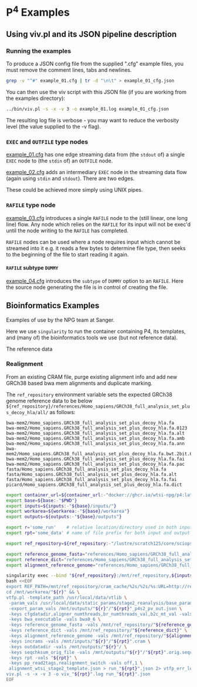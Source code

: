# P<sup>4</sup> Examples

## Using viv.pl and its JSON pipeline description

### Running the examples

To produce a JSON config file from the supplied ".cfg" example files, you must remove the comment lines, tabs and newlines.

```bash
grep -v "^#" example_01.cfg | tr -d "\n\t" > example_01_cfg.json
```

You can then use the viv script with this JSON file (if you are working from the examples directory):

```bash
../bin/viv.pl -s -x -v 3 -o example_01.log example_01_cfg.json
```

The resulting log file is verbose - you may want to reduce the verbosity level (the value supplied to the -v flag).

### `EXEC` and `OUTFILE` type nodes

[example_01.cfg](example_01.cfg) has one edge streaming data from (the `stdout` of) a single `EXEC` node to (the `stdin` of) an `OUTFILE` node.

[example_02.cfg](example_02.cfg) adds an intermediary `EXEC` node in the streaming data flow (again using `stdin` and `stdout`). There are two edges.

These could be achieved more simply using UNIX pipes.

### `RAFILE` type node

[example_03.cfg](example_03.cfg) introduces a single `RAFILE` node to the (still linear, one long line) flow. Any node which relies on the `RAFILE` for its input will not be exec'd until the node writing to the `RAFILE` has completed.

`RAFILE` nodes can be used where a node requires input which cannot be streamed into it e.g. it reads a few bytes to determine file type, then seeks to the beginning of the file to start reading it again.

#### `RAFILE` subtype `DUMMY`

[example_04.cfg](example_04.cfg) introduces the `subtype` of `DUMMY` option to an `RAFILE`. Here the source node generating the file is in control of creating the file.

## Bioinformatics Examples

Examples of use by the NPG team at Sanger. 

Here we use `singularity` to run the container containing P4, its templates, and (many of) the bioinformatics tools we use (but not reference data).

The reference data

### Realignment

From an existing CRAM file, purge existing alignment info and add new GRCh38 based bwa mem alignments and duplicate marking.

The `ref_repository` environment variable sets the expected GRCh38 genome reference data to be below `${ref_repository}/references/Homo_sapiens/GRCh38_full_analysis_set_plus_decoy_hla/all/` as follows:

```text
bwa-mem2/Homo_sapiens.GRCh38_full_analysis_set_plus_decoy_hla.fa
bwa-mem2/Homo_sapiens.GRCh38_full_analysis_set_plus_decoy_hla.fa.0123
bwa-mem2/Homo_sapiens.GRCh38_full_analysis_set_plus_decoy_hla.fa.alt
bwa-mem2/Homo_sapiens.GRCh38_full_analysis_set_plus_decoy_hla.fa.amb
bwa-mem2/Homo_sapiens.GRCh38_full_analysis_set_plus_decoy_hla.fa.ann
bwa-mem2/Homo_sapiens.GRCh38_full_analysis_set_plus_decoy_hla.fa.bwt.2bit.64
bwa-mem2/Homo_sapiens.GRCh38_full_analysis_set_plus_decoy_hla.fa.fai
bwa-mem2/Homo_sapiens.GRCh38_full_analysis_set_plus_decoy_hla.fa.pac
fasta/Homo_sapiens.GRCh38_full_analysis_set_plus_decoy_hla.fa
fasta/Homo_sapiens.GRCh38_full_analysis_set_plus_decoy_hla.fa.alt
fasta/Homo_sapiens.GRCh38_full_analysis_set_plus_decoy_hla.fa.fai
picard/Homo_sapiens.GRCh38_full_analysis_set_plus_decoy_hla.fa.dict
```


```bash
export container_url=${container_url:-"docker://ghcr.io/wtsi-npg/p4:latest"}
export base=${base:-"$PWD"}
export inputs=${inputs:-"${base}/inputs/"}
export workarea=${workarea:-"${base}/workarea"}
export outputs=${outputs:-"${base}/outputs"}

export r='some_run'    # relative location/directory used in both input and output file hierarchies
export rpt='some_data' # name of file prefix for both input and output files

export ref_repository=${ref_repository:-"/lustre/scratch125/core/sciops_repository"} # REPLACE with location of your reference files

export reference_genome_fasta="references/Homo_sapiens/GRCh38_full_analysis_set_plus_decoy_hla/all/fasta/Homo_sapiens.GRCh38_full_analysis_set_plus_decoy_hla.fa"
export reference_dict="references/Homo_sapiens/GRCh38_full_analysis_set_plus_decoy_hla/all/picard/Homo_sapiens.GRCh38_full_analysis_set_plus_decoy_hla.fa.dict"
export alignment_reference_genome="references/Homo_sapiens/GRCh38_full_analysis_set_plus_decoy_hla/all/bwa-mem2/Homo_sapiens.GRCh38_full_analysis_set_plus_decoy_hla.fa"

singularity exec --bind "${ref_repository}:/mnt/ref_repository,${inputs}:/mnt/inputs,${outputs}:/mnt/outputs,${workarea}:/mnt/workarea" "${container_url}" \
bash <<EOF
export REF_PATH=/mnt/ref_repository/cram_cache/%2s/%2s/%s:URL=http://refcache.dnapipelines.sanger.ac.uk::8000/%s && \
cd /mnt/workarea/"${r}" && \
vtfp.pl -template_path /usr/local/data/vtlib \
 -param_vals /usr/local/data/static_params/stage2_reanalysis/base_params_samtools_cram.json,/usr/local/data/static_params/stage2_reanalysis/align_bwa_mem2.json \
 -export_param_vals /mnt/outputs/"${r}"/"${rpt}"_p4s2_pv_out.json \
 -keys cfgdatadir,aligner_numthreads,br_numthreads_val,b2c_mt_val -vals /usr/local/data/vtlib/,6,6,6 \
 -keys bwa_executable -vals bwa0_6 \
 -keys reference_genome_fasta -vals /mnt/ref_repository/"${reference_genome_fasta}" \
 -keys reference_dict -vals /mnt/ref_repository/"${reference_dict}" \
 -keys alignment_reference_genome -vals /mnt/ref_repository/"${alignment_reference_genome}" \
 -keys incrams -vals /mnt/inputs/"${r}"/"${rpt}".cram \
 -keys outdatadir -vals /mnt/outputs/"${r}"/ \
 -keys seqchksum_orig_file -vals /mnt/outputs/"${r}"/"${rpt}".orig.seqchksum \
 -keys rpt -vals "${rpt}" \
 -keys pp_read2tags,realignment_switch -vals off,1 \
 alignment_wtsi_stage2_template.json > run_"${rpt}".json 2> vtfp_err_log_"${rpt}".txt && \
viv.pl -s -x -v 3 -o viv_"${rpt}".log run_"${rpt}".json
EOF
```
